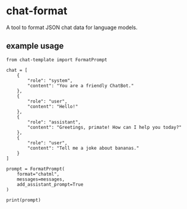 # chat-format
A tool to format JSON chat data for language models.

## example usage

```
from chat-template import FormatPrompt

chat = [
    {
        "role": "system",
        "content": "You are a friendly ChatBot."
    },
    {
        "role": "user",
        "content": "Hello!"
    },
    {
        "role": "assistant",
        "content": "Greetings, primate! How can I help you today?"
    },
    {
        "role": "user",
        "content": "Tell me a joke about bananas."
    }
]

prompt = FormatPrompt(
    format="chatml",
    messages=messages,
    add_assistant_prompt=True
)

print(prompt)
```
